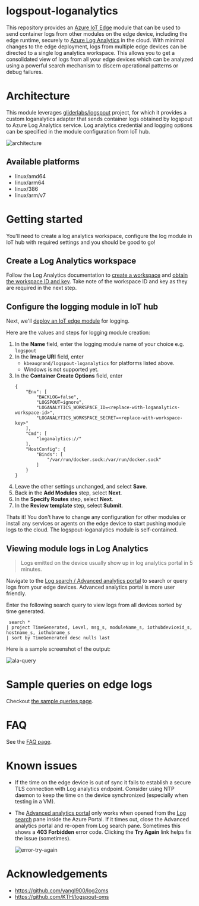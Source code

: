 # logspout-loganalytics
This repository provides an [Azure IoT Edge](https://azure.microsoft.com/en-us/services/iot-edge/)
module that can be used to send container logs from other modules on the edge device, including the
edge runtime, securely to [Azure Log Analytics](https://docs.microsoft.com/en-us/azure/log-analytics/)
in the cloud. With minimal changes to the edge deployment, logs from multiple edge devices can be
directed to a single log analytics workspace. This allows you to get a consolidated view of logs from
all your edge devices which can be analyzed using a powerful search mechanism to discern 
operational patterns or debug failures.

# Architecture
This module leverages [gliderlabs/logspout](https://github.com/gliderlabs/logspout) project, for which it provides a custom loganalytics adapter that sends container logs obtained by logspout to Azure Log Analytics service. Log analytics credential and logging options can be specified in the module configuration from IoT hub.

![architecture](media/logspout.png)

## Available platforms
* linux/amd64
* linux/arm64
* linux/386
* linux/arm/v7

# Getting started
You'll need to create a log analytics workspace, configure the log module in IoT hub with required settings and you should be good to go!

## Create a Log Analytics workspace
Follow the Log Analytics documentation to [create a workspace](https://docs.microsoft.com/en-us/azure/log-analytics/log-analytics-quick-collect-linux-computer#create-a-workspace) and [obtain the workspace ID and key](https://docs.microsoft.com/en-us/azure/log-analytics/log-analytics-quick-collect-linux-computer#obtain-workspace-id-and-key). Take note of the workspace ID and key as they are required in the next step.

## Configure the logging module in IoT hub
Next, we'll [deploy an IoT edge module](https://docs.microsoft.com/en-us/azure/iot-edge/tutorial-simulate-device-linux#deploy-a-module) for logging. 

Here are the values and steps for logging module creation:
1. In the **Name** field, enter the logging module name of your choice e.g. ```logspout```
1. In the **Image URI** field, enter
    * ```kbeaugrand/logspout-loganalytics``` for platforms listed above.
    * Windows is not supported yet.
1. In the **Container Create Options** field, enter
    ```
    {
        "Env": [
            "BACKLOG=false",
            "LOGSPOUT=ignore",
            "LOGANALYTICS_WORKSPACE_ID=<replace-with-loganalytics-workspace-id>",
            "LOGANALYTICS_WORKSPACE_SECRET=<replace-with-workspace-key>"
        ],
        "Cmd": [
            "loganalytics://"
        ],
        "HostConfig": {
            "Binds": [
                "/var/run/docker.sock:/var/run/docker.sock"
            ]
        }
    }
1. Leave the other settings unchanged, and select **Save**.
1. Back in the **Add Modules** step, select **Next**.
1. In the **Specify Routes** step, select **Next**.
1. In the **Review template** step, select **Submit**.

Thats it! You don't have to change any configuration for other modules or install any services or agents on the edge device to start pushing module logs to the cloud. The logspout-loganalytics module is self-contained.

## Viewing module logs in Log Analytics
>Logs emitted on the device usually show up in log analytics portal in 5 minutes.

Navigate to the [Log search / Advanced analytics portal](https://docs.microsoft.com/en-us/azure/log-analytics/log-analytics-log-search-portals) to search or query logs from your edge devices. Advanced analytics portal is more user friendly.

Enter the following search query to view logs from all devices sorted by time generated.

```
 search *
| project TimeGenerated, Level, msg_s, moduleName_s, iothubdeviceid_s, hostname_s, iothubname_s
| sort by TimeGenerated desc nulls last
```

Here is a sample screenshot of the output:

![ala-query](media/ala-query.png)


# Sample queries on edge logs
Checkout [the sample queries page](sample-queries.md).

# FAQ
See the [FAQ page](faq.md).

# Known issues
* If the time on the edge device is out of sync it fails to establish a secure TLS connection with Log analytics endpoint. Consider using NTP daemon to keep the time on the device synchronized (especially when testing in a VM).

* The [Advanced analytics portal](https://docs.microsoft.com/en-us/azure/log-analytics/log-analytics-log-search-portals#advanced-analytics-portal) only works when opened from the [Log search](https://docs.microsoft.com/en-us/azure/log-analytics/log-analytics-log-search-portals#log-search) pane inside the Azure Portal. If it times out, close the Advanced analytics portal and re-open from Log search pane. Sometimes this shows a **403 Forbidden** error code. Clicking the **Try Again** link helps fix the issue (sometimes).

    ![error-try-again](media/error-try-again.png)

# Acknowledgements

* https://github.com/yangl900/log2oms
* https://github.com/KTH/logspout-oms
